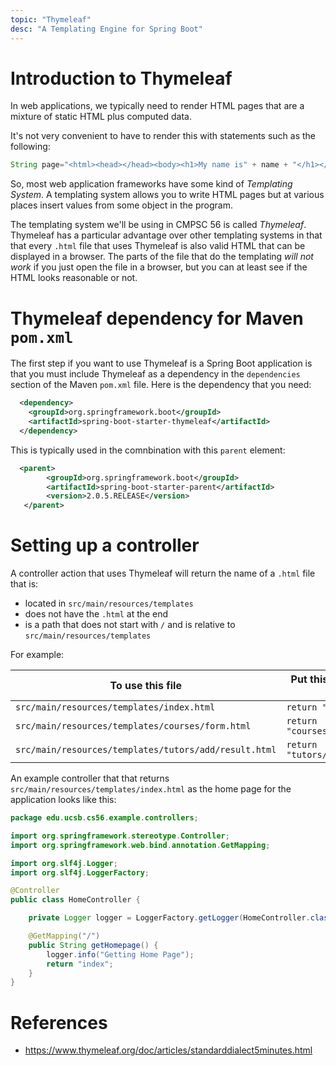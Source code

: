 ```yaml
---
topic: "Thymeleaf"
desc: "A Templating Engine for Spring Boot"
---
```


# Introduction to Thymeleaf

In web applications, we typically need to render HTML pages that are a mixture of static HTML plus computed data.

It's not very convenient to have to render this with statements such as the following:

```java
String page="<html><head></head><body><h1>My name is" + name + "</h1></body></html>";
```

So, most web application frameworks have some kind of *Templating System*.   A templating system allows you to write HTML pages but at various places insert values from some object in the program.   

The templating system we'll be using in CMPSC 56 is called *Thymeleaf*.  Thymeleaf  has a particular advantage over other templating systems in that that every `.html` file that uses Thymeleaf is also valid HTML that can be displayed in a browser.   The parts of the file that do the templating *will not work* if you just open the file in a browser, but you can at least see if the HTML looks reasonable or not.

# Thymeleaf dependency for Maven `pom.xml`

The first step if you want to use Thymeleaf is a Spring Boot application is that you must include Thymeleaf as a dependency in the `dependencies` section of the Maven `pom.xml` file.  Here is the dependency that you need:

```xml
  <dependency>
    <groupId>org.springframework.boot</groupId>
    <artifactId>spring-boot-starter-thymeleaf</artifactId>
  </dependency>
```

This is typically used in the comnbination with this `parent` element:

```xml
  <parent>
        <groupId>org.springframework.boot</groupId>
        <artifactId>spring-boot-starter-parent</artifactId>
        <version>2.0.5.RELEASE</version>
   </parent>
```

# Setting up a controller

A controller action that uses Thymeleaf will return the name of a `.html` file that is:
* located in `src/main/resources/templates`
* does not have the `.html` at the end
* is a path that does not start with `/` and is relative to  `src/main/resources/templates`

For example:

| To use this file | Put this in the Java code |
|------------------|---------------------------|
| `src/main/resources/templates/index.html` | `return "index";` |
| `src/main/resources/templates/courses/form.html` | `return "courses/form";` |
| `src/main/resources/templates/tutors/add/result.html` | `return "tutors/add/result";` |

An example controller that that returns `src/main/resources/templates/index.html` as the home page for the application looks like this:

```java
package edu.ucsb.cs56.example.controllers;

import org.springframework.stereotype.Controller;
import org.springframework.web.bind.annotation.GetMapping;

import org.slf4j.Logger;
import org.slf4j.LoggerFactory;

@Controller
public class HomeController {

    private Logger logger = LoggerFactory.getLogger(HomeController.class);

    @GetMapping("/")
    public String getHomepage() {
        logger.info("Getting Home Page");
        return "index";
    }
}

```



# References

* <https://www.thymeleaf.org/doc/articles/standarddialect5minutes.html>
